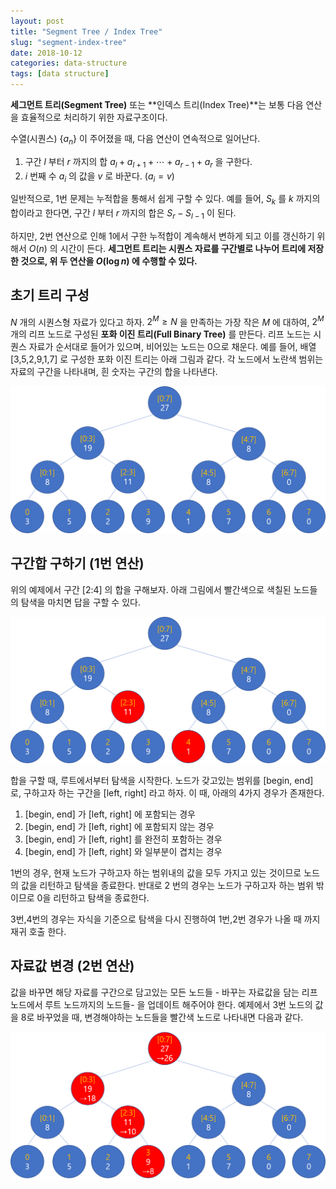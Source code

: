 ```yaml
---
layout: post
title: "Segment Tree / Index Tree"
slug: "segment-index-tree"
date: 2018-10-12
categories: data-structure
tags: [data structure]
---
```

**세그먼트 트리(Segment Tree)** 또는 **인덱스 트리(Index Tree)**는 보통 다음 연산을 효율적으로 처리하기 위한 자료구조이다.

수열(시퀀스) $\{a_n\}$ 이 주어졌을 때, 다음 연산이 연속적으로 일어난다.

1. 구간 $l$ 부터 $r$ 까지의 합 $a_l + a_{l+1} +  \cdots + a_{r-1} + a_r$  을 구한다. 
2. $i$ 번째 수 $a_i$ 의 값을 $v$ 로 바꾼다. $(a_i = v)$ 

일반적으로, 1번 문제는 누적합을 통해서 쉽게 구할 수 있다.  예를 들어, $S_k$ 를 $k$ 까지의 합이라고 한다면, 구간 $l$ 부터 $r$ 까지의 합은 $S_r -  S_{l-1}$ 이 된다.

하지만, 2번 연산으로 인해 1에서 구한 누적합이 계속해서 변하게 되고 이를 갱신하기 위해서 $O(n)$ 의 시간이 든다. **세그먼트 트리는 시퀀스 자료를 구간별로 나누어 트리에 저장한 것으로, 위 두 연산을 $O(\log n)$ 에 수행할 수 있다.**



## 초기 트리 구성

$N$ 개의 시퀀스형 자료가 있다고 하자. $2^M \geq N$ 을 만족하는 가장 작은 $M$ 에 대하여, $2^M$ 개의 리프 노드로 구성된 **포화 이진 트리(Full Binary Tree)** 를 만든다. 리프 노드는 시퀀스 자료가 순서대로 들어가 있으며, 비어있는 노드는 0으로 채운다. 예를 들어, 배열 [3,5,2,9,1,7] 로 구성한 포화 이진 트리는 아래 그림과 같다. 각 노드에서 노란색 범위는 자료의 구간을 나타내며, 흰 숫자는 구간의 합을 나타낸다.

![초기 트리 구성](https://github.com/sjnov11/sjnov11.github.com/blob/master/_img/2018/10/12/segment_tree.png?raw=true)

### 



## 구간합 구하기 (1번 연산)

위의 예제에서 구간 [2:4] 의 합을 구해보자. 아래 그림에서 빨간색으로 색칠된 노드들의 탐색을 마치면 답을 구할 수 있다.

![구간 합 구하기](https://github.com/sjnov11/sjnov11.github.com/blob/master/_img/2018/10/12/segment_tree_find_sum.png?raw=true)



합을 구할 때, 루트에서부터 탐색을 시작한다. 노드가 갖고있는 범위를 [begin, end] 로, 구하고자 하는 구간을 [left, right] 라고 하자. 이 때, 아래의 4가지 경우가 존재한다.

1. [begin, end] 가 [left, right] 에 포함되는 경우
2. [begin, end] 가 [left, right] 에 포함되지 않는 경우
3. [begin, end] 가 [left, right] 를 완전히 포함하는 경우
4. [begin, end] 가 [left, right] 와 일부분이 겹치는 경우



1번의 경우, 현재 노드가 구하고자 하는 범위내의 값을 모두 가지고 있는 것이므로 노드의 값을 리턴하고 탐색을 종료한다. 반대로 2 번의 경우는 노드가 구하고자 하는 범위 밖이므로 0을 리턴하고 탐색을 종료한다.

3번,4번의 경우는 자식을 기준으로 탐색을 다시 진행하여 1번,2번 경우가 나올 때 까지 재귀 호출 한다.



## 자료값 변경 (2번 연산)

값을 바꾸면 해당 자료를 구간으로 담고있는 모든 노드들 - 바꾸는 자료값을 담는 리프 노드에서 루트 노드까지의 노드들- 을 업데이트 해주어야 한다. 예제에서 3번 노드의 값을 8로 바꾸었을 때, 변경해야하는 노드들을 빨간색 노드로 나타내면 다음과 같다.



![자료값 변경](https://github.com/sjnov11/sjnov11.github.com/blob/master/_img/2018/10/12/segment_tree_update.png?raw=true)



